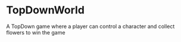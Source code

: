 # TopDownWorld
A TopDown game where a player can control a character and collect flowers to win the game

